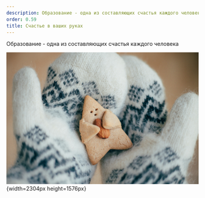 ```yaml
---
description: Образование - одна из составляющих счастья каждого человека
order: 0.59
title: Счастье в ваших руках
---
```


Образование - одна из составляющих счастья каждого человека

![](./_index.jpeg){width=2304px height=1576px}